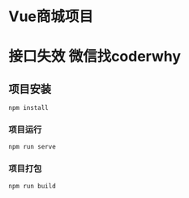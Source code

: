# Vue商城项目

# 接口失效 微信找coderwhy

## 项目安装
```
npm install
```

### 项目运行
```
npm run serve
```

### 项目打包
```
npm run build
```

